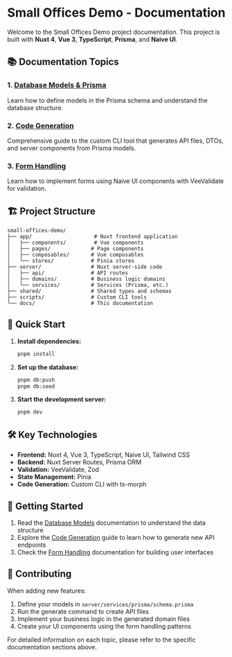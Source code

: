 # Small Offices Demo - Documentation

Welcome to the Small Offices Demo project documentation. This project is built with **Nuxt 4**, **Vue 3**, **TypeScript**, **Prisma**, and **Naive UI**.

## 📚 Documentation Topics

### 1. [Database Models & Prisma](./database-models/README.md)
Learn how to define models in the Prisma schema and understand the database structure.

### 2. [Code Generation](./code-generation/README.md)
Comprehensive guide to the custom CLI tool that generates API files, DTOs, and server components from Prisma models.

### 3. [Form Handling](./form-handling/README.md)
Learn how to implement forms using Naive UI components with VeeValidate for validation.

## 🏗️ Project Structure

```
small-offices-demo/
├── app/                    # Nuxt frontend application
│   ├── components/         # Vue components
│   ├── pages/             # Page components
│   ├── composables/       # Vue composables
│   └── stores/            # Pinia stores
├── server/                # Nuxt server-side code
│   ├── api/               # API routes
│   ├── domains/           # Business logic domains
│   └── services/          # Services (Prisma, etc.)
├── shared/                # Shared types and schemas
├── scripts/               # Custom CLI tools
└── docs/                  # This documentation
```

## 🚀 Quick Start

1. **Install dependencies:**
   ```bash
   pnpm install
   ```

2. **Set up the database:**
   ```bash
   pnpm db:push
   pnpm db:seed
   ```

3. **Start the development server:**
   ```bash
   pnpm dev
   ```

## 🛠️ Key Technologies

- **Frontend:** Nuxt 4, Vue 3, TypeScript, Naive UI, Tailwind CSS
- **Backend:** Nuxt Server Routes, Prisma ORM
- **Validation:** VeeValidate, Zod
- **State Management:** Pinia
- **Code Generation:** Custom CLI with ts-morph

## 📖 Getting Started

1. Read the [Database Models](./database-models/README.md) documentation to understand the data structure
2. Explore the [Code Generation](./code-generation/README.md) guide to learn how to generate new API endpoints
3. Check the [Form Handling](./form-handling/README.md) documentation for building user interfaces

## 🤝 Contributing

When adding new features:

1. Define your models in `server/services/prisma/schema.prisma`
2. Run the generate command to create API files
3. Implement your business logic in the generated domain files
4. Create your UI components using the form handling patterns

For detailed information on each topic, please refer to the specific documentation sections above. 